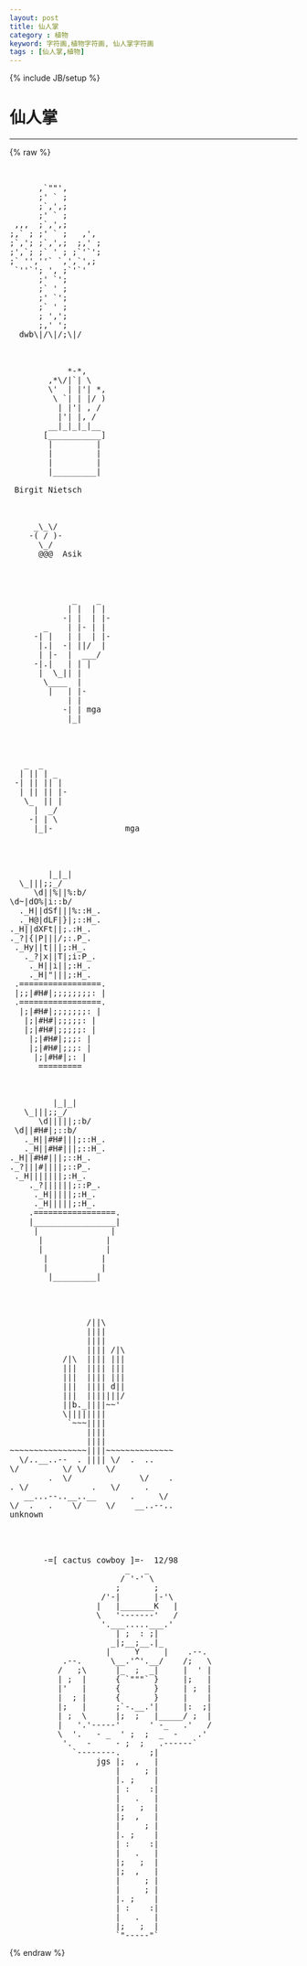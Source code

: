 ```yaml
---
layout: post
title: 仙人掌
category : 植物
keyword: 字符画,植物字符画, 仙人掌字符画
tags : [仙人掌,植物]
---
```

{% include JB/setup %}
# 仙人掌
---
{% raw %}
<pre>


      ,`&quot;&quot;&#039;,
      ;&#039; ` ;
      ;`,&#039;,;
      ;&#039; ` ;
 ,,,  ;`,&#039;,;
;,` ; ;&#039; ` ;   ,&#039;,
;`,&#039;; ;`,&#039;,;  ;,&#039; ;
;&#039;,`; ;` &#039; ; ;`&#039;`&#039;;
;` &#039;&#039;,&#039;&#039;` `,&#039;,`&#039;,;
 `&#039;&#039;`&#039;; &#039;, ;`&#039;`&#039;
      ;&#039; `&#039;;
      ;` &#039; ;
      ;&#039; `&#039;;
      ;` &#039; ;
      ; &#039;,&#039;;
      ;,&#039; &#039;;
  dwb\|/\|/;\|/



            *-*,
        ,*\/|`| \
        \&#039;  | |&#039;| *,
         \ `| | |/ )
          | |&#039;| , /
          |&#039;| |, /
        __|_|_|_|__
       [___________]
        |         |
        |         |
        |         |
        |_________|

 Birgit Nietsch



     _\_\/ 
    -( / )-
      \_/ 
      @@@  Asik
    



             _    _
            | |  | |
           -| |  | |-
       _    | |- | |
     -| |   | |  | |-
      |.|  -| ||/  |
      | |-  |  ___/
     -|.|   | | |
      |  \_|| |
       \____  |
        |   | |-
            | |
           -| | mga
            |_|




   _  _
  | || | _
 -| || || |
  | || || |-
   \_  || |
     |  _/
    -| | \
     |_|-               mga




        |_|_|
  \_|||;;_/
     \d||%||%:b/
\d~|dO%|i::b/
  ._H||dSf|||%::H_.
  ._H@|dLF|}|;::H_.
._H||dXFt||;.:H_.
._?|{|P|||/;:.P_.
 ._Hy||t|||;:H_.
   ._?|x||T|;i:P_.
    ._H||i||;:H_.
    ._H|&quot;|||;:H_.
 .=================.
 |;;|#H#|;;;;;;;;: |
 .=================.
  |;|#H#|;;;;;;;: |
   |;|#H#|;;;;;: |
   |;|#H#|;;;;;: |
    |;|#H#|;;;: |
    |;|#H#|;;;: |
     |;|#H#|;: |
      =========



         |_|_|
   \_|||;;_/
      \d|||||;:b/
 \d||#H#|;::b/
   ._H||#H#|||;::H_.
   ._H||#H#|||;::H_.
._H||#H#|||;::H_.
._?|||#||||;::P_.
 ._H|||||||;:H_.
    ._?||||||;::P_.
     ._H|||||;:H_.
     ._H|||||;:H_.
    .=================.
    |_________________|
     |               |
      |             |
      |             |
       |           |
       |           |
        |_________|




                /||\
                ||||
                ||||
                |||| /|\
           /|\  |||| |||
           |||  |||| |||
           |||  |||| |||
           |||  |||| d||
           |||  |||||||/
           ||b._||||~~&#039;
           \||||||||
            `~~~||||
                ||||
                ||||
~~~~~~~~~~~~~~~~||||~~~~~~~~~~~~~~
  \/..__..--  . |||| \/  .  ..
\/         \/ \/    \/
        .  \/              \/    .
. \/             .   \/     .
   __...--..__..__       .     \/
\/  .   .    \/     \/    __..--..
unknown




       -=[ cactus cowboy ]=-  12/98
                        _   _
                       / &#039;-&#039; \
                      ;       ;
                   /&#039;-|       |-&#039;\
                  |   |_______K   |
                  \   &#039;-------&#039;   /
                   &#039;.___.....___.&#039;
                      | ;  : ;|
                     _|;__;__.|_
                    |     Y     |    .--.
           .--.      \__.&#039;^&#039;.__/    /;   \
          /   ;\      |_  ;  _|     |  &#039; |
          | ;  |      { `&quot;&quot;&quot;` }     |;   |
          |&#039;   |      {       }     | ;  |
          |  ; |      {       }     |    |
          |;   |      ;`-.__.&#039;|     |:  ;|
          | ;  \      |;  ;   |_____/ ;  |
          |   &#039;.&#039;-----&#039;      &#039; -_   .&#039;   /
          \  &#039;.   - _  &#039; ;  ;  _  -    .&#039;
           &#039;.   -     - ;  ;   .------`
             `--------.      ;|
                  jgs |;  ,   |
                      |     ; |
                      |. ;    |
                      | :    :|
                      |   .   |
                      |;   ;  |
                      |;  ,   |
                      |     ; |
                      |. ;    |
                      | :    :|
                      |   .   |
                      |;   ;  |
                      |;  ,   |
                      |     ; |
                      |     ; |
                      |. ;    |
                      | :    :|
                      |   .   |
                      |;   ;  |
                      `&quot;-----&quot;` </pre>
{% endraw %}
